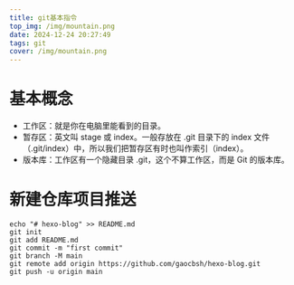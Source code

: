 ```yaml
---
title: git基本指令
top_img: /img/mountain.png
date: 2024-12-24 20:27:49
tags: git
cover: /img/mountain.png
---
```


# 基本概念
- 工作区：就是你在电脑里能看到的目录。
- 暂存区：英文叫 stage 或 index。一般存放在 .git 目录下的 index 文件（.git/index）中，所以我们把暂存区有时也叫作索引（index）。
- 版本库：工作区有一个隐藏目录 .git，这个不算工作区，而是 Git 的版本库。

# 新建仓库项目推送
 
    echo "# hexo-blog" >> README.md
    git init
    git add README.md
    git commit -m "first commit"
    git branch -M main
    git remote add origin https://github.com/gaocbsh/hexo-blog.git
    git push -u origin main 

